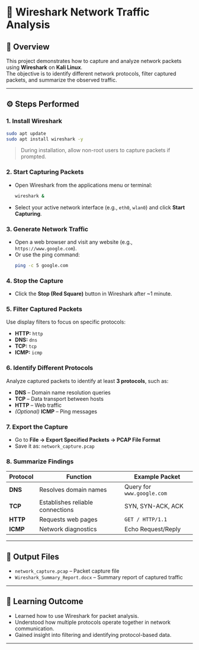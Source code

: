 # 🧩 Wireshark Network Traffic Analysis

## 📘 Overview
This project demonstrates how to capture and analyze network packets using **Wireshark** on **Kali Linux**.  
The objective is to identify different network protocols, filter captured packets, and summarize the observed traffic.

---

## ⚙️ Steps Performed

### 1. Install Wireshark
```bash
sudo apt update
sudo apt install wireshark -y
```
> During installation, allow non-root users to capture packets if prompted.

### 2. Start Capturing Packets
- Open Wireshark from the applications menu or terminal:
  ```bash
  wireshark &
  ```
- Select your active network interface (e.g., `eth0`, `wlan0`) and click **Start Capturing**.

### 3. Generate Network Traffic
- Open a web browser and visit any website (e.g., `https://www.google.com`).
- Or use the ping command:
  ```bash
  ping -c 5 google.com
  ```

### 4. Stop the Capture
- Click the **Stop (Red Square)** button in Wireshark after ~1 minute.

### 5. Filter Captured Packets
Use display filters to focus on specific protocols:
- **HTTP:** `http`
- **DNS:** `dns`
- **TCP:** `tcp`
- **ICMP:** `icmp`

### 6. Identify Different Protocols
Analyze captured packets to identify at least **3 protocols**, such as:
- **DNS** – Domain name resolution queries  
- **TCP** – Data transport between hosts  
- **HTTP** – Web traffic  
- *(Optional)* **ICMP** – Ping messages

### 7. Export the Capture
- Go to **File → Export Specified Packets → PCAP File Format**  
- Save it as: `network_capture.pcap`

### 8. Summarize Findings
| Protocol | Function | Example Packet |
|-----------|-----------|----------------|
| **DNS** | Resolves domain names | Query for `www.google.com` |
| **TCP** | Establishes reliable connections | SYN, SYN-ACK, ACK |
| **HTTP** | Requests web pages | `GET / HTTP/1.1` |
| **ICMP** | Network diagnostics | Echo Request/Reply |

---

## 📁 Output Files
- `network_capture.pcap` – Packet capture file  
- `Wireshark_Summary_Report.docx` – Summary report of captured traffic  

---

## 🧠 Learning Outcome
- Learned how to use Wireshark for packet analysis.  
- Understood how multiple protocols operate together in network communication.  
- Gained insight into filtering and identifying protocol-based data.
---
